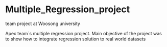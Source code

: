 # Multiple_Regression_project
team project at Woosong university

Apex team`s multiple regression project.
Main objective of the project was to show how to integrate regression solution to real world datasets
